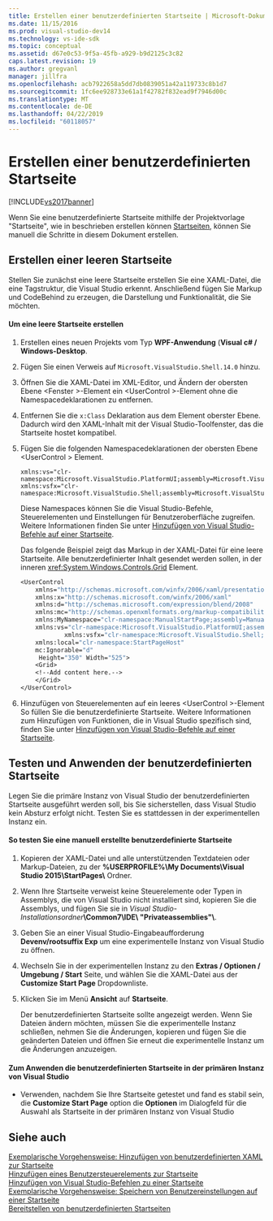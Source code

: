 ```yaml
---
title: Erstellen einer benutzerdefinierten Startseite | Microsoft-Dokumentation
ms.date: 11/15/2016
ms.prod: visual-studio-dev14
ms.technology: vs-ide-sdk
ms.topic: conceptual
ms.assetid: d67e0c53-9f5a-45fb-a929-b9d2125c3c82
caps.latest.revision: 19
ms.author: gregvanl
manager: jillfra
ms.openlocfilehash: acb7922658a5dd7db0839051a42a119733c8b1d7
ms.sourcegitcommit: 1fc6ee928733e61a1f42782f832ead9f7946d00c
ms.translationtype: MT
ms.contentlocale: de-DE
ms.lasthandoff: 04/22/2019
ms.locfileid: "60118057"
---
```

# <a name="creating-a-custom-start-page"></a>Erstellen einer benutzerdefinierten Startseite
[!INCLUDE[vs2017banner](../includes/vs2017banner.md)]

Wenn Sie eine benutzerdefinierte Startseite mithilfe der Projektvorlage "Startseite", wie in beschrieben erstellen können [Startseiten](../misc/creating-your-own-start-page.md), können Sie manuell die Schritte in diesem Dokument erstellen.  
  
## <a name="creating-a-blank-start-page"></a>Erstellen einer leeren Startseite  
 Stellen Sie zunächst eine leere Startseite erstellen Sie eine XAML-Datei, die eine Tagstruktur, die Visual Studio erkennt. Anschließend fügen Sie Markup und CodeBehind zu erzeugen, die Darstellung und Funktionalität, die Sie möchten.  
  
#### <a name="to-create-a-blank-start-page"></a>Um eine leere Startseite erstellen  
  
1. Erstellen eines neuen Projekts vom Typ **WPF-Anwendung** (**Visual c# / Windows-Desktop**.  
  
2. Fügen Sie einen Verweis auf `Microsoft.VisualStudio.Shell.14.0` hinzu.  
  
3. Öffnen Sie die XAML-Datei im XML-Editor, und Ändern der obersten Ebene \<Fenster >-Element ein \<UserControl >-Element ohne die Namespacedeklarationen zu entfernen.  
  
4. Entfernen Sie die `x:Class` Deklaration aus dem Element oberster Ebene. Dadurch wird den XAML-Inhalt mit der Visual Studio-Toolfenster, das die Startseite hostet kompatibel.  
  
5. Fügen Sie die folgenden Namespacedeklarationen der obersten Ebene \<UserControl > Element.  
  
    ```  
    xmlns:vs="clr-namespace:Microsoft.VisualStudio.PlatformUI;assembly=Microsoft.VisualStudio.Shell.14.0"  
    xmlns:vsfx="clr-namespace:Microsoft.VisualStudio.Shell;assembly=Microsoft.VisualStudio.Shell.14.0"  
    ```  
  
     Diese Namespaces können Sie die Visual Studio-Befehle, Steuerelementen und Einstellungen für Benutzeroberfläche zugreifen. Weitere Informationen finden Sie unter [Hinzufügen von Visual Studio-Befehle auf einer Startseite](../extensibility/adding-visual-studio-commands-to-a-start-page.md).  
  
     Das folgende Beispiel zeigt das Markup in der XAML-Datei für eine leere Startseite. Alle benutzerdefinierter Inhalt gesendet werden sollen, in der inneren <xref:System.Windows.Controls.Grid> Element.  
  
    ```vb  
    <UserControl  
        xmlns="http://schemas.microsoft.com/winfx/2006/xaml/presentation"  
        xmlns:x="http://schemas.microsoft.com/winfx/2006/xaml"  
        xmlns:d="http://schemas.microsoft.com/expression/blend/2008"  
        xmlns:mc="http://schemas.openxmlformats.org/markup-compatibility/2006"  
        xmlns:MyNamespace="clr-namespace:ManualStartPage;assembly=ManualStartPage"  
        xmlns:vs="clr-namespace:Microsoft.VisualStudio.PlatformUI;assembly=Microsoft.VisualStudio.Shell.14.0"  
                xmlns:vsfx="clr-namespace:Microsoft.VisualStudio.Shell;assembly=Microsoft.VisualStudio.Shell.14.0"  
        xmlns:local="clr-namespace:StartPageHost"  
        mc:Ignorable="d"  
         Height="350" Width="525">  
        <Grid>  
        <!--Add content here.-->  
        </Grid>  
    </UserControl>  
    ```  
  
6. Hinzufügen von Steuerelementen auf ein leeres \<UserControl >-Element So füllen Sie die benutzerdefinierte Startseite. Weitere Informationen zum Hinzufügen von Funktionen, die in Visual Studio spezifisch sind, finden Sie unter [Hinzufügen von Visual Studio-Befehle auf einer Startseite](../extensibility/adding-visual-studio-commands-to-a-start-page.md).  
  
## <a name="testing-and-applying-the-custom-start-page"></a>Testen und Anwenden der benutzerdefinierten Startseite  
 Legen Sie die primäre Instanz von Visual Studio der benutzerdefinierten Startseite ausgeführt werden soll, bis Sie sicherstellen, dass Visual Studio kein Absturz erfolgt nicht. Testen Sie es stattdessen in der experimentellen Instanz ein.  
  
#### <a name="to-test-a-manually-created-custom-start-page"></a>So testen Sie eine manuell erstellte benutzerdefinierte Startseite  
  
1. Kopieren der XAML-Datei und alle unterstützenden Textdateien oder Markup-Dateien, zu der **%USERPROFILE%\My Documents\Visual Studio 2015\StartPages\\**  Ordner.  
  
2. Wenn Ihre Startseite verweist keine Steuerelemente oder Typen in Assemblys, die von Visual Studio nicht installiert sind, kopieren Sie die Assemblys, und fügen Sie sie in _Visual Studio-Installationsordner_**\Common7\IDE\ "Privateassemblies"\\**.  
  
3. Geben Sie an einer Visual Studio-Eingabeaufforderung **Devenv/rootsuffix Exp** um eine experimentelle Instanz von Visual Studio zu öffnen.  
  
4. Wechseln Sie in der experimentellen Instanz zu den **Extras / Optionen / Umgebung / Start** Seite, und wählen Sie die XAML-Datei aus der **Customize Start Page** Dropdownliste.  
  
5. Klicken Sie im Menü **Ansicht** auf **Startseite**.  
  
     Der benutzerdefinierten Startseite sollte angezeigt werden. Wenn Sie Dateien ändern möchten, müssen Sie die experimentelle Instanz schließen, nehmen Sie die Änderungen, kopieren und fügen Sie die geänderten Dateien und öffnen Sie erneut die experimentelle Instanz um die Änderungen anzuzeigen.  
  
#### <a name="to-apply-the-custom-start-page-in-the-primary-instance-of-visual-studio"></a>Zum Anwenden die benutzerdefinierten Startseite in der primären Instanz von Visual Studio  
  
- Verwenden, nachdem Sie Ihre Startseite getestet und fand es stabil sein, die **Customize Start Page** option die **Optionen** im Dialogfeld für die Auswahl als Startseite in der primären Instanz von Visual Studio  
  
## <a name="see-also"></a>Siehe auch  
 [Exemplarische Vorgehensweise: Hinzufügen von benutzerdefinierten XAML zur Startseite](../extensibility/walkthrough-adding-custom-xaml-to-the-start-page.md)   
 [Hinzufügen eines Benutzersteuerelements zur Startseite](../extensibility/adding-user-control-to-the-start-page.md)   
 [Hinzufügen von Visual Studio-Befehlen zu einer Startseite](../extensibility/adding-visual-studio-commands-to-a-start-page.md)   
 [Exemplarische Vorgehensweise: Speichern von Benutzereinstellungen auf einer Startseite](../extensibility/walkthrough-saving-user-settings-on-a-start-page.md)   
 [Bereitstellen von benutzerdefinierten Startseiten](../extensibility/deploying-custom-start-pages.md)
